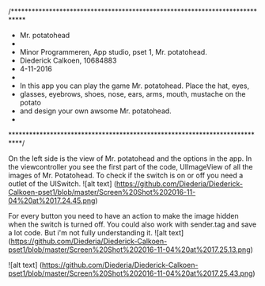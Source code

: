 /****************************************************************************
 * Mr. potatohead
 *
 * Minor Programmeren, App studio, pset 1, Mr. potatohead.
 * Diederick Calkoen, 10684883
 * 4-11-2016
 *
 * In this app you can play the game Mr. potatohead. Place the hat, eyes, 
 * glasses, eyebrows, shoes, nose, ears, arms, mouth, mustache on the potato 
 * and design your own awsome Mr. potatohead.
 * 
 ***************************************************************************/

On the left side is the view of Mr. potatohead and the options in the app. In the viewcontroller you see the first part of the code, UIImageView of all the images of Mr. Potatohead. To check if the switch is on or off you need a outlet of the UISwitch.
![alt text] (https://github.com/Diederia/Diederick-Calkoen-pset1/blob/master/Screen%20Shot%202016-11-04%20at%2017.24.45.png)

For every button you need to have an action to make the image hidden when the switch is turned off. You could also work with sender.tag and save a lot code. But i'm not fully understanding it.
![alt text] (https://github.com/Diederia/Diederick-Calkoen-pset1/blob/master/Screen%20Shot%202016-11-04%20at%2017.25.13.png)

![alt text] (https://github.com/Diederia/Diederick-Calkoen-pset1/blob/master/Screen%20Shot%202016-11-04%20at%2017.25.43.png)
